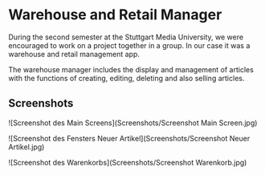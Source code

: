 # Warehouse and Retail Manager

During the second semester at the Stuttgart Media University, we were encouraged to work on a project together in a group. In our case it was a warehouse and retail management app.

The warehouse manager includes the display and management of articles with the functions of creating, editing, deleting and also selling articles.



## Screenshots
![Screenshot des Main Screens](Screenshots/Screenshot Main Screen.jpg)  

![Screenshot des Fensters Neuer Artikel](Screenshots/Screenshot Neuer Artikel.jpg)  

![Screenshot des Warenkorbs](Screenshots/Screenshot Warenkorb.jpg)  

